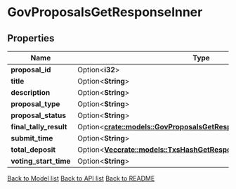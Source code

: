 # GovProposalsGetResponseInner

## Properties

Name | Type | Description | Notes
------------ | ------------- | ------------- | -------------
**proposal_id** | Option<**i32**> |  | [optional]
**title** | Option<**String**> |  | [optional]
**description** | Option<**String**> |  | [optional]
**proposal_type** | Option<**String**> |  | [optional]
**proposal_status** | Option<**String**> |  | [optional]
**final_tally_result** | Option<[**crate::models::GovProposalsGetResponseInnerFinalTallyResult**](_gov_proposals_get_response_inner_final_tally_result.md)> |  | [optional]
**submit_time** | Option<**String**> |  | [optional]
**total_deposit** | Option<[**Vec<crate::models::TxsHashGetResponseTxFeeAmountInner>**](_txs__hash__get_response_tx_fee_amount_inner.md)> |  | [optional]
**voting_start_time** | Option<**String**> |  | [optional]

[Back to Model list](../README.md#documentation-for-models) [Back to API list](../README.md#documentation-for-api-endpoints) [Back to README](../README.md)



